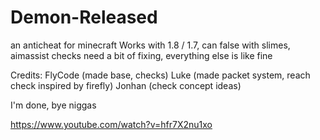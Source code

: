 # Demon-Released
an anticheat for minecraft
Works with 1.8 / 1.7, can false with slimes, aimassist checks need a bit of fixing, everything else is like fine

Credits:
FlyCode (made base, checks)
Luke (made packet system, reach check inspired by firefly)
Jonhan (check concept ideas)

I'm done, bye niggas

https://www.youtube.com/watch?v=hfr7X2nu1xo
